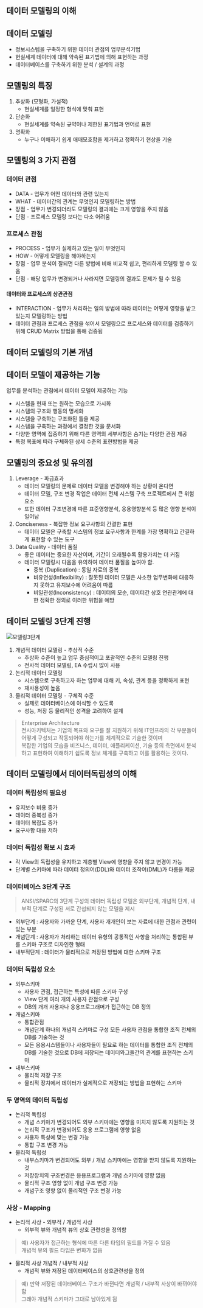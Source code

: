 데이터 모델링의 이해
---------------

## 데이터 모델링
* 정보시스템을 구축하기 위한 데이터 관점의 업무분석기법
* 현실세계 데이터에 대해 약속된 표기법에 의해 표현하는 과정
* 데이터베이스를 구축하기 위한 분석 / 설계의 과정

## 모델링의 특징

1. 추상화 (모형화, 가설적)
    * 현실세계를 일정한 형식에 맞춰 표현
2. 단순화
    * 현실세계를 약속된 규약이나 제한된 표기법과 언어로 표현
3. 명확화
    * 누구나 이해하기 쉽게 애매모호함을 제거하고 정확하기 현상을 기술


## 모델링의 3 가지 관점
### 데이터 관점
* DATA - 업무가 어떤 데이터와 관련 있는지
* WHAT - 데이터간의 관계는 무엇인지 모델링하는 방법
* 장점 - 업무가 변경되더라도 모델링의 결과에는 크게 영향을 주지 않음
* 단점 - 프로세스 모델링 보다는 다소 어려움
### 프로세스 관점
* PROCESS - 업무가 실제하고 있는 일이 무엇인지
* HOW - 어떻게 모델링을 해야하는지
* 장점 - 업무 분석이 잘되면 다른 방법에 비해 비교적 쉽고, 편리하게 모델링 할 수 있음
* 단점 - 해당 업무가 변경되거나 사라지면 모델링의 결과도 문제가 될 수 있음
#### 데이터와 프로세스의 상관관점
* INTERACTION - 업무가 처리하는 일의 방법에 따라 데이터는 어떻게 영향을 받고 있는지 모델링하는 방법
* 데이터 관점과 프로세스 관점을 섞어서 모델링으로 프로세스와 데이터를 검증하기 위해 CRUD Matrix 방법을 통해 검증됨  

  
  
데이터 모델링의 기본 개념
--------------------
## 데이터 모델이 제공하는 기능
업무를 분석하는 관점에서 데이터 모델이 제공하는 기능
* 시스템을 현재 또는 원하는 모습으로 가시화
* 시스템의 구조와 행동의 명세화
* 시스템을 구축하는 구조화된 틀을 제공
* 시스템을 구축하는 과정에서 결정한 것을 문서화
* 다양한 영역에 집중하기 위해 다른 영역의 세부사항은 숨기는 다양한 관점 제공
* 특정 목표에 따라 구체화된 상세 수준의 표현방법을 제공

## 모델링의 중요성 및 유의점
1. Leverage - 파급효과
   * 데이터 모델링의 문제로 데이터 모델을 변경해야 하는 상황이 온다면
   * 데이터 모델, 구조 변경 작업은 데이터 전체 시스템 구축 프로젝트에서 큰 위험요소
   * 또한 데이터 구조변경에 따른 표준영향분석, 응용영향분석 등 많은 영향 분석이 일어남
2. Conciseness - 복잡한 정보 요구사항의 간결한 표현
   * 데이터 모델은 구축할 시스템의 정보 요구사항과 한계를 가장 명확하고 간결하게 표현할 수 있는 도구
3. Data Quality - 데이터 품질
   * 좋은 데이터는 중요한 자산이며, 기간이 오래될수록 활용가치는 더 커짐
   * 데이터 모델링시 다음을 유의하여 데이터 품질을 높여야 함.
     * 중복 (Duplication) : 동일 자료의 중복
     * 비유연성(Inflexibility) : 잘못된 데이터 모델은 사소한 업무변화에 대응하지 못하고 유지보수에 어려움이 따름
     * 비일관성(Inconsistency) : 데이터의 모순, 데이터간 상호 연관관계에 대한 정확한 정의로 이러한 위험을 예방


## 데이터 모델링 3단계 진행
![모델링3단계](../sql/img/데이터%20모델링%203단계%20진행.jpg)
1. 개념적 데이터 모델링 - 추상적 수준
   * 추상화 수준이 높고 업무 중심적이고 포괄적인 수준의 모델링 진행
   * 전사적 데이터 모델링, EA 수립시 많이 사용
2. 논리적 데이터 모델링
   * 시스템으로 구축하고자 하는 업무에 대해 키, 속성, 관계 등을 정확하게 표현
   * 재사용성이 높음
3. 물리적 데이터 모델링 - 구체적 수준
   * 실제로 데이터베이스에 이식할 수 있도록
   * 성능, 저장 등 물리적인 성격을 고려하여 설계
> Enterprise Architecture  
>  전사아키텍처는 기업의 목표와 요구를 잘 지원하기 위해 IT인프라의 각 부분들이 어떻게 구성되고 작동되어야 하는가를 체계적으로 기술한 것이며  
>  복잡한 기업의 모습을 비즈니스, 데이터, 애플리케이션, 기술 등의 측면에서 분석하고 표현하여 이해하기 쉽도록 정보 체계를 구축하고 이를 활용하는 것이다.


데이터 모델링에서 데이터독립성의 이해
----------------------------
### 데이터 독립성의 필요성
* 유지보수 비용 증가
* 데이터 중복성 증가
* 데이터 복잡도 증가
* 요구사항 대응 저하


### 데이터 독립성 확보 시 효과
* 각 View의 독립성을 유지하고 계층별 View에 영향을 주지 않고 변경이 가능
* 단계별 스키마에 따라 데이터 정의어(DDL)와 데이터 조작어(DML)가 다름을 제공


### 데이터베이스 3단계 구조
> ANSI/SPARC의 3단계 구성의 데이터 독립성 모델은 외부단계, 개념적 단계, 내부적 단계로 구성된 서로 간섭되지 않는 모델을 제시
* 외부단계 : 사용자와 가까운 단계, 사용자 개개인이 보는 자료에 대한 관점과 관련이 있는 부분
* 개념단계 : 사용자가 처리하는 데이터 유형의 공통적인 사항을 처리하는 통합된 뷰를 스키마 구조로 디자인한 형태
* 내부적단계 : 데이터가 물리적으로 저장된 방법에 대한 스키마 구조


### 데이터 독립성 요소
* 외부스키마
  - 사용자 관점, 접근하는 특성에 따른 스키마 구성
  - View 단계 여러 개의 사용자 관점으로 구성
  - DB의 개개 사용자나 응용프로그래머가 접근하는 DB 정의
* 개념스키마
  * 통합관점
  * 개념단계 하나의 개념적 스키마로 구성 모든 사용자 관점을 통합한 조직 전체의 DB를 기술하는 것
  * 모든 응용시스템들이나 사용자들이 필요로 하는 데이터를 통합한 조직 전체의 DB를 기술한 것으로 DB에 저장되는 데이터와그들간의 관계를 표현하는 스키마
* 내부스키마
  * 물리적 저장 구조
  * 물리적 장치에서 데이터가 실제적으로 저장되는 방법을 표현하는 스키마


### 두 영역의 데이터 독립성
* 논리적 독립성
  * 개념 스키마가 변경되어도 외부 스키마에는 영향을 미치지 않도록 지원하는 것
  * 논리적 구조가 변경되어도 응용 프로그램에 영향 없음
  * 사용자 특성에 맞는 변경 가능
  * 통합 구조 변경 가능
* 물리적 독립성
  * 내부스키마가 변경되어도 외부 / 개념 스키마에는 영향을 받지 않도록 지원하는 것
  * 저장장치의 구조변경은 응용프로그램과 개념 스키마에 영향 없음
  * 물리적 구조 영향 없이 개념 구조 변경 가능
  * 개념구조 영향 없이 물리적인 구조 변경 가능


### 사상 - Mapping
* 논리적 사상 - 외부적 / 개념적 사상
  * 외부적 뷰와 개념적 뷰의 상호 관련성을 정의함
> 예) 사용자가 접근하는 형식에 따른 다른 타입의 필드를 가질 수 있음  
> 개념적 뷰의 필드 타입은 변화가 없음
* 물리적 사상 개념적 / 내부적 사상
  * 개념적 뷰와 저장된 데이터베이스의 상호관련성을 정의
> 예) 만약 저장된 데이터베이스 구조가 바뀐다면 개념적 / 내부적 사상이 바뀌어야함  
> 그래야 개념적 스키마가 그대로 남아있게 됨